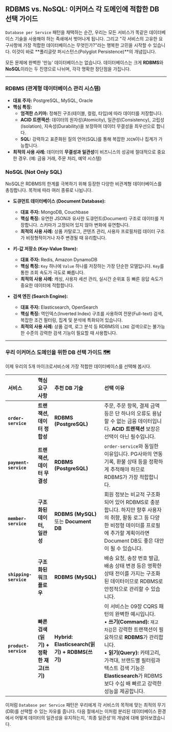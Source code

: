 ## RDBMS vs. NoSQL: 이커머스 각 도메인에 적합한 DB 선택 가이드

`Database per Service` 패턴을 채택하는 순간, 우리는 모든 서비스가 똑같은 데이터베이스 기술을 사용해야 하는 족쇄에서 벗어나게 됩니다. 그리고 "각 서비스의 고유한 요구사항에 가장 적합한 데이터베이스는 무엇인가?"라는 행복한 고민을 시작할 수 있습니다. 이것이 바로 \*\*폴리글랏 퍼시스턴스(Polyglot Persistence)\*\*의 개념입니다.

모든 문제에 완벽한 '만능' 데이터베이스는 없습니다. 데이터베이스는 크게 **RDBMS**와 **NoSQL**이라는 두 진영으로 나뉘며, 각각 명확한 장단점을 가집니다.

-----

### RDBMS (관계형 데이터베이스 관리 시스템)

  * **대표 주자:** PostgreSQL, MySQL, Oracle
  * **핵심 특징:**
      * **엄격한 스키마:** 정해진 구조(테이블, 컬럼, 타입)에 따라 데이터를 저장합니다.
      * **ACID 트랜잭션:** 데이터의 원자성(Atomicity), 일관성(Consistency), 고립성(Isolation), 지속성(Durability)을 보장하여 데이터 무결성을 최우선으로 합니다.
      * **SQL:** 강력하고 표준화된 질의 언어(SQL)를 통해 복잡한 `JOIN`이나 집계가 가능합니다.
  * **최적의 사용 사례:** 데이터의 **무결성과 일관성**이 비즈니스의 성공에 절대적으로 중요한 경우. (예: 금융 거래, 주문 처리, 예약 시스템)

### NoSQL (Not Only SQL)

NoSQL은 RDBMS의 한계를 극복하기 위해 등장한 다양한 비관계형 데이터베이스를 총칭합니다. 목적에 따라 여러 종류로 나뉩니다.

  * **도큐먼트 데이터베이스 (Document Database):**

      * **대표 주자:** MongoDB, Couchbase
      * **핵심 특징:** 유연한 JSON과 유사한 도큐먼트(Document) 구조로 데이터를 저장합니다. 스키마가 고정되어 있지 않아 변화에 유연합니다.
      * **최적의 사용 사례:** 상품 카탈로그, 콘텐츠 관리, 사용자 프로필처럼 데이터 구조가 비정형적이거나 자주 변경될 때 유리합니다.

  * **키-값 저장소 (Key-Value Store):**

      * **대표 주자:** Redis, Amazon DynamoDB
      * **핵심 특징:** `Key` 하나에 `Value` 하나를 저장하는 가장 단순한 모델입니다. `Key`를 통한 조회 속도가 극도로 빠릅니다.
      * **최적의 사용 사례:** 캐싱, 사용자 세션 관리, 실시간 순위표 등 빠른 응답 속도가 중요한 데이터에 적합합니다.

  * **검색 엔진 (Search Engine):**

      * **대표 주자:** Elasticsearch, OpenSearch
      * **핵심 특징:** 역인덱스(Inverted Index) 구조를 사용하여 전문(Full-text) 검색, 복잡한 조건 필터링, 집계 및 분석에 특화되어 있습니다.
      * **최적의 사용 사례:** 상품 검색, 로그 분석 등 RDBMS의 `LIKE` 검색으로는 불가능한 수준의 강력한 검색 기능이 필요할 때 사용합니다.

-----

### 우리 이커머스 도메인을 위한 DB 선택 가이드 🗺️

이제 우리의 5개 마이크로서비스에 가장 적합한 데이터베이스를 선택해 봅시다.

| 서비스 | 핵심 요구사항 | 추천 DB 기술 | 선택 이유 |
| :--- | :--- | :--- | :--- |
| **`order-service`** | **트랜잭션, 데이터 정합성** | **RDBMS (PostgreSQL)** | 주문, 주문 항목, 결제 금액 등은 단 하나의 오류도 용납할 수 없는 금융 데이터입니다. **ACID 트랜잭션** 보장은 선택이 아닌 필수입니다. |
| **`payment-service`** | **트랜잭션, 데이터 무결성** | **RDBMS (PostgreSQL)** | `order-service`와 동일한 이유입니다. PG사와의 연동 기록, 환불 상태 등을 정확하게 추적해야 하므로 RDBMS가 가장 적합합니다. |
| **`member-service`** | **구조화된 데이터, 일관성** | **RDBMS (MySQL)** 또는 **Document DB** | 회원 정보는 비교적 구조화되어 있어 RDBMS로 충분합니다. 하지만 향후 사용자의 취향, 활동 로그 등 다양한 비정형 데이터를 프로필에 추가할 계획이라면 Document DB도 좋은 대안이 될 수 있습니다. |
| **`shipping-service`** | **구조화된 워크플로우** | **RDBMS (MySQL)** | 배송 요청, 송장 번호 발급, 배송 상태 변경 등은 명확한 상태 전이를 가지는 구조화된 데이터이므로 RDBMS로 안정적으로 관리할 수 있습니다. |
| **`product-service`** | **빠른 검색(읽기) + 정확한 재고(쓰기)** | **Hybrid: Elasticsearch(읽기) + RDBMS(쓰기)** | 이 서비스는 09장 CQRS 패턴의 완벽한 예시입니다. <br> • **쓰기(Command):** `재고 차감`은 강력한 트랜잭션이 필요하므로 **RDBMS**가 관리합니다.<br> • **읽기(Query):** 카테고리, 가격대, 브랜드별 필터링과 텍스트 검색 기능은 **Elasticsearch**가 RDBMS보다 수십 배 빠르고 강력한 성능을 제공합니다. |

이처럼 `Database per Service` 패턴은 우리에게 각 서비스의 목적에 맞는 최적의 무기(DB)를 선택할 수 있는 자유를 줍니다. 다음 절에서는 이처럼 분리된 데이터베이스 환경에서 어떻게 데이터의 일관성을 유지하는지, '최종 일관성'의 개념에 대해 알아보겠습니다.